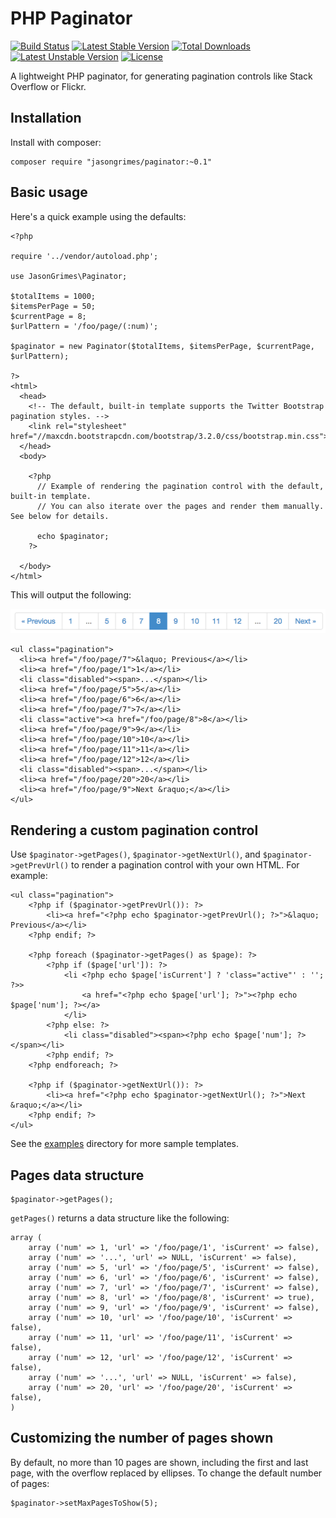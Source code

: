 PHP Paginator
=============

[![Build Status](https://travis-ci.org/jasongrimes/php-paginator.svg?branch=master)](https://travis-ci.org/jasongrimes/php-paginator)
[![Latest Stable Version](https://poser.pugx.org/jasongrimes/paginator/v/stable.svg)](https://packagist.org/packages/jasongrimes/paginator) [![Total Downloads](https://poser.pugx.org/jasongrimes/paginator/downloads.svg)](https://packagist.org/packages/jasongrimes/paginator) [![Latest Unstable Version](https://poser.pugx.org/jasongrimes/paginator/v/unstable.svg)](https://packagist.org/packages/jasongrimes/paginator) [![License](https://poser.pugx.org/jasongrimes/paginator/license.svg)](https://packagist.org/packages/jasongrimes/paginator)

A lightweight PHP paginator, for generating pagination controls like Stack Overflow or Flickr.

## Installation

Install with composer: 

    composer require "jasongrimes/paginator:~0.1"

## Basic usage

Here's a quick example using the defaults:

    <?php
    
    require '../vendor/autoload.php';

    use JasonGrimes\Paginator;

    $totalItems = 1000;
    $itemsPerPage = 50;
    $currentPage = 8;
    $urlPattern = '/foo/page/(:num)';

    $paginator = new Paginator($totalItems, $itemsPerPage, $currentPage, $urlPattern);

    ?>
    <html>
      <head>
        <!-- The default, built-in template supports the Twitter Bootstrap pagination styles. -->
        <link rel="stylesheet" href="//maxcdn.bootstrapcdn.com/bootstrap/3.2.0/css/bootstrap.min.css">
      </head>
      <body>

        <?php 
          // Example of rendering the pagination control with the default, built-in template.
          // You can also iterate over the pages and render them manually. See below for details.

          echo $paginator; 
        ?>

      </body>
    </html>

This will output the following:

![Screenshot of default template](examples/screenshot-default-template.png)

    <ul class="pagination">
      <li><a href="/foo/page/7">&laquo; Previous</a></li>
      <li><a href="/foo/page/1">1</a></li>
      <li class="disabled"><span>...</span></li>
      <li><a href="/foo/page/5">5</a></li>
      <li><a href="/foo/page/6">6</a></li>
      <li><a href="/foo/page/7">7</a></li>
      <li class="active"><a href="/foo/page/8">8</a></li>
      <li><a href="/foo/page/9">9</a></li>
      <li><a href="/foo/page/10">10</a></li>
      <li><a href="/foo/page/11">11</a></li>
      <li><a href="/foo/page/12">12</a></li>
      <li class="disabled"><span>...</span></li>
      <li><a href="/foo/page/20">20</a></li>
      <li><a href="/foo/page/9">Next &raquo;</a></li>
    </ul>

## Rendering a custom pagination control

Use `$paginator->getPages()`, `$paginator->getNextUrl()`, and `$paginator->getPrevUrl()` to render a pagination control with your own HTML.
For example:

    <ul class="pagination">
        <?php if ($paginator->getPrevUrl()): ?>
            <li><a href="<?php echo $paginator->getPrevUrl(); ?>">&laquo; Previous</a></li>
        <?php endif; ?>

        <?php foreach ($paginator->getPages() as $page): ?>
            <?php if ($page['url']): ?>
                <li <?php echo $page['isCurrent'] ? 'class="active"' : ''; ?>>
                    <a href="<?php echo $page['url']; ?>"><?php echo $page['num']; ?></a>
                </li>
            <?php else: ?>
                <li class="disabled"><span><?php echo $page['num']; ?></span></li>
            <?php endif; ?>
        <?php endforeach; ?>

        <?php if ($paginator->getNextUrl()): ?>
            <li><a href="<?php echo $paginator->getNextUrl(); ?>">Next &raquo;</a></li>
        <?php endif; ?>
    </ul>

See the [examples](examples) directory for more sample templates.

## Pages data structure

    $paginator->getPages();

`getPages()` returns a data structure like the following:

    array ( 
        array ('num' => 1, 'url' => '/foo/page/1', 'isCurrent' => false),
        array ('num' => '...', 'url' => NULL, 'isCurrent' => false),
        array ('num' => 5, 'url' => '/foo/page/5', 'isCurrent' => false),
        array ('num' => 6, 'url' => '/foo/page/6', 'isCurrent' => false),
        array ('num' => 7, 'url' => '/foo/page/7', 'isCurrent' => false),
        array ('num' => 8, 'url' => '/foo/page/8', 'isCurrent' => true),
        array ('num' => 9, 'url' => '/foo/page/9', 'isCurrent' => false),
        array ('num' => 10, 'url' => '/foo/page/10', 'isCurrent' => false),
        array ('num' => 11, 'url' => '/foo/page/11', 'isCurrent' => false),
        array ('num' => 12, 'url' => '/foo/page/12', 'isCurrent' => false),
        array ('num' => '...', 'url' => NULL, 'isCurrent' => false),
        array ('num' => 20, 'url' => '/foo/page/20', 'isCurrent' => false),
    )

## Customizing the number of pages shown

By default, no more than 10 pages are shown, including the first and last page, with the overflow replaced by ellipses.
To change the default number of pages:

    $paginator->setMaxPagesToShow(5);

